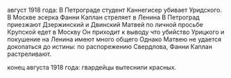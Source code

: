 август 1918 года:
В Петрограде студент Каннегисер убивает Уридского.
В Москве эсерка Фанни Каплан стреляет в Ленина
В Петроград приезжают Дзержинский и Двинский 
Матвей по личной просьбе Крупской едет в Москву
Он приходит к выводу что убийство Урицкого и покушение на Ленина имеют много общего
Однако Матвею не удается докопаться до истины: по распорежению Свердлова, Фанни Каплан растреливают.

конец августа 1918 года:
гвардейцы вытеснили красных.

